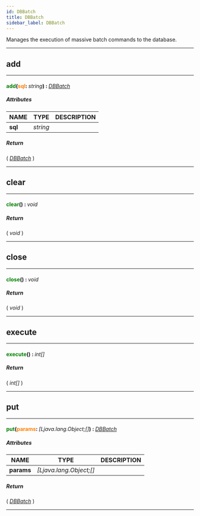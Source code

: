 ```yaml
---
id: DBBatch
title: DBBatch
sidebar_label: DBBatch
---
```


Manages the execution of massive batch commands to the database.

---

## add

---

#### <span style="color: #008000">add</span>(<span style="color: #FF8000">sql</span>: <span style="font-weight: normal; font-style: italic;">string</span>) : <span style="font-weight: normal; font-style: italic;">[DBBatch](../../objects/DBBatch)</span>
##### Attributes

| NAME | TYPE | DESCRIPTION |
|---|---|---|
| **sql** | _string_ |   |

##### Return

( _[DBBatch](../../objects/DBBatch)_ )


---

## clear

---

#### <span style="color: #008000">clear</span>() : <span style="font-weight: normal; font-style: italic;">void</span>
##### Return

( _void_ )


---

## close

---

#### <span style="color: #008000">close</span>() : <span style="font-weight: normal; font-style: italic;">void</span>
##### Return

( _void_ )


---

## execute

---

#### <span style="color: #008000">execute</span>() : <span style="font-weight: normal; font-style: italic;">int[]</span>
##### Return

( _int[]_ )


---

## put

---

#### <span style="color: #008000">put</span>(<span style="color: #FF8000">params</span>: <span style="font-weight: normal; font-style: italic;">[Ljava.lang.Object;[]</span>) : <span style="font-weight: normal; font-style: italic;">[DBBatch](../../objects/DBBatch)</span>
##### Attributes

| NAME | TYPE | DESCRIPTION |
|---|---|---|
| **params** | _[Ljava.lang.Object;[]_ |   |

##### Return

( _[DBBatch](../../objects/DBBatch)_ )


---

